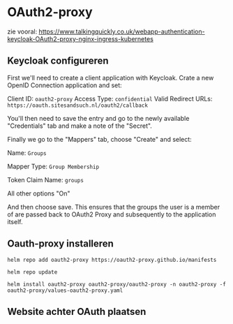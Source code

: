 # OAuth2-proxy

zie vooral: https://www.talkingquickly.co.uk/webapp-authentication-keycloak-OAuth2-proxy-nginx-ingress-kubernetes

## Keycloak configureren

First we'll need to create a client application with Keycloak. Crate a new OpenID Connection application and set:

Client ID: `oauth2-proxy`
Access Type: `confidential`
Valid Redirect URLs: `https://oauth.sitesandsuch.nl/oauth2/callback`

You'll then need to save the entry and go to the newly available "Credentials" tab and make a note of the "Secret".

Finally we go to the "Mappers" tab, choose "Create" and select:

Name: `Groups`

Mapper Type: `Group Membership`

Token Claim Name: `groups`

All other options "On"

And then choose save. This ensures that the groups the user is a member of are passed back to OAuth2 Proxy and subsequently to the application itself.






## Oauth-proxy installeren

`helm repo add oauth2-proxy https://oauth2-proxy.github.io/manifests`

`helm repo update`

`helm install oauth2-proxy oauth2-proxy/oauth2-proxy -n oauth2-proxy -f oauth2-proxy/values-oauth2-proxy.yaml`


## Website achter OAuth plaatsen
